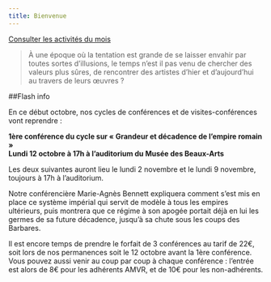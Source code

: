 ```yaml
---
title: Bienvenue
---
```


<p><a href="/pages/activites-du-mois.html" class="bouton">Consulter les activités du mois</a></p>

> À une époque où la tentation est grande de se laisser envahir par toutes sortes d’illusions, le temps n’est il pas venu de chercher des valeurs plus sûres, de rencontrer des artistes d’hier et d’aujourd’hui au travers de leurs œuvres ?

##Flash info

En ce début octobre, nos cycles de conférences et de visites-conférences vont reprendre :

**1ère conférence du cycle sur « Grandeur et décadence de l’empire romain »  
Lundi 12 octobre à 17h à l’auditorium du Musée des Beaux-Arts**

Les deux suivantes auront lieu le lundi 2 novembre et le lundi 9 novembre, toujours à 17h à l’auditorium. 

Notre conférencière Marie-Agnès Bennett expliquera comment s’est mis en place ce système impérial qui servit de modèle à tous les empires ultérieurs, puis montrera que ce régime à son apogée portait déjà en lui les germes de sa future décadence, jusqu’à sa chute sous les coups des Barbares.

Il est encore temps de prendre le forfait de 3 conférences au tarif de 22€, soit lors de nos permanences soit le 12 octobre avant la 1ère conférence.  
Vous pouvez aussi venir au coup par coup à chaque conférence : l’entrée est alors de 8€ pour les adhérents AMVR, et de 10€ pour les non-adhérents.
